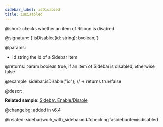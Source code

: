```yaml
---
sidebar_label: isDisabled
title: isDisabled
---          
```


@short: checks whether an item of Ribbon is disabled

@signature: {'isDisabled(id: string): boolean;'}

@params:
- id	string		the id of a Sidebar item

@returns:
param 	boolean		true, if an item of Sidebar is disabled, otherwise false


@example:
sidebar.isDisable("id"); // -> returns true/false


@descr:

**Related sample**: [Sidebar. Enable/Disable](https://snippet.dhtmlx.com/ea9fywne)

@changelog: added in v6.4

@related: sidebar/work_with_sidebar.md#checkingifasidebaritemisdisabled
